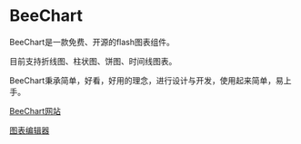 ﻿# BeeChart

BeeChart是一款免费、开源的flash图表组件。

目前支持折线图、柱状图、饼图、时间线图表。

BeeChart秉承简单，好看，好用的理念，进行设计与开发，使用起来简单，易上手。

[BeeChart网站](http://sjpsega.github.com/beechart/)

[图表编辑器](http://sjpsega.github.com/beechart-editor/)
